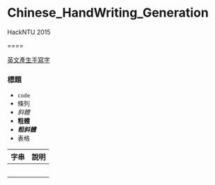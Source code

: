 # Chinese_HandWriting_Generation
HackNTU 2015

====

[英文產生手寫字](http://www.cs.toronto.edu/~graves/handwriting.html)

### 標題
- `code`
- 條列
- *斜體*
- **粗體**
- ***粗斜體***
- 表格

|   字串  |    說明    |
|:-------:|:-----------|
|   |  |
|       |  |
|   |  |
|       |  |
|  |  |
